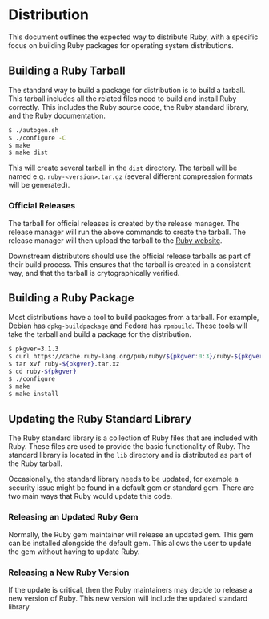 # Distribution

This document outlines the expected way to distribute Ruby, with a specific focus on building Ruby packages for operating system distributions.

## Building a Ruby Tarball

The standard way to build a package for distribution is to build a tarball. This tarball includes all the related files need to build and install Ruby correctly. This includes the Ruby source code, the Ruby standard library, and the Ruby documentation.

```bash
$ ./autogen.sh
$ ./configure -C
$ make
$ make dist
```

This will create several tarball in the `dist` directory. The tarball will be named e.g. `ruby-<version>.tar.gz` (several different compression formats will be generated).

### Official Releases

The tarball for official releases is created by the release manager. The release manager will run the above commands to create the tarball. The release manager will then upload the tarball to the [Ruby website](https://www.ruby-lang.org/en/downloads/).

Downstream distributors should use the official release tarballs as part of their build process. This ensures that the tarball is created in a consistent way, and that the tarball is crytographically verified.

## Building a Ruby Package

Most distributions have a tool to build packages from a tarball. For example, Debian has `dpkg-buildpackage` and Fedora has `rpmbuild`. These tools will take the tarball and build a package for the distribution.

```bash
$ pkgver=3.1.3
$ curl https://cache.ruby-lang.org/pub/ruby/${pkgver:0:3}/ruby-${pkgver}.tar.xz --output ruby-${pkgver}.tar.xz
$ tar xvf ruby-${pkgver}.tar.xz
$ cd ruby-${pkgver}
$ ./configure
$ make
$ make install
```

## Updating the Ruby Standard Library

The Ruby standard library is a collection of Ruby files that are included with Ruby. These files are used to provide the basic functionality of Ruby. The standard library is located in the `lib` directory and is distributed as part of the Ruby tarball.

Occasionally, the standard library needs to be updated, for example a security issue might be found in a default gem or standard gem. There are two main ways that Ruby would update this code.

### Releasing an Updated Ruby Gem

Normally, the Ruby gem maintainer will release an updated gem. This gem can be installed alongside the default gem. This allows the user to update the gem without having to update Ruby.

### Releasing a New Ruby Version

If the update is critical, then the Ruby maintainers may decide to release a new version of Ruby. This new version will include the updated standard library.
